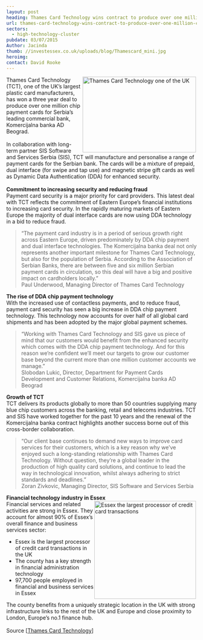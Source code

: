 ```yaml
---
layout: post
heading: Thames Card Technology wins contract to produce over one million chip payment cards
url: thames-card-technology-wins-contract-to-produce-over-one-million-chip-payment-cards
sectors:
  - high-technology-cluster 
pubdate: 03/07/2015
Author: Jacinda
thumb: //investessex.co.uk/uploads/blog/Thamescard_mini.jpg
heroimg: 
contact: David Rooke
---
```

<p><img alt='Thames Card Technology one of the UK's largest plastic card manufacturer ' src='http://www.investessex.co.uk/uploads/blog/Thamescard_300.jpg' style='float:right; height:200px; margin-left:2px; margin-right:2px; width:300px'/>Thames Card Technology (TCT), one of the UK’s largest plastic card manufacturers, has won a three year deal to produce over one million chip payment cards for Serbia’s leading commercial bank, Komercijalna banka AD Beograd.<br/><br/>In collaboration with long-term partner SIS Software and Services Serbia (SIS), TCT will manufacture and personalise a range of payment cards for the Serbian bank. The cards will be a mixture of prepaid, dual interface (for swipe and tap use) and magnetic stripe gift cards as well as Dynamic Data Authentication (DDA) for enhanced security.<br/><br/><strong>Commitment to increasing security and reducing fraud</strong><br/>Payment card security is a major priority for card providers. This latest deal with TCT reflects the commitment of Eastern Europe’s financial institutions to increasing card security. In the rapidly maturing markets of Eastern Europe the majority of dual interface cards are now using DDA technology in a bid to reduce fraud.</p><blockquote><p>“The payment card industry is in a period of serious growth right across Eastern Europe, driven predominately by DDA chip payment and dual interface technologies. The Komercijalna banka deal not only represents another important milestone for Thames Card Technology, but also for the population of Serbia. According to the Association of Serbian Banks, there are between five and six million Serbian payment cards in circulation, so this deal will have a big and positive impact on cardholders locally.”<br/>Paul Underwood, Managing Director of Thames Card Technology</p></blockquote><p><strong>The rise of DDA chip payment technology</strong><br/>With the increased use of contactless payments, and to reduce fraud, payment card security has seen a big increase in DDA chip payment technology. This technology now accounts for over half of all global card shipments and has been adopted by the major global payment schemes.</p><blockquote><p>“Working with Thames Card Technology and SIS gave us piece of mind that our customers would benefit from the enhanced security which comes with the DDA chip payment technology. And for this reason we’re confident we’ll meet our targets to grow our customer base beyond the current more than one million customer accounts we manage.”<br/>Slobodan Lukic, Director, Department for Payment Cards Development and Customer Relations, Komercijalna banka AD Beograd</p></blockquote><p><strong>Growth of TCT</strong><br/>TCT delivers its products globally to more than 50 countries supplying many blue chip customers across the banking, retail and telecoms industries. TCT and SIS have worked together for the past 10 years and the renewal of the Komercijalna banka contract highlights another success borne out of this cross-border collaboration.</p><blockquote><p>“Our client base continues to demand new ways to improve card services for their customers, which is a key reason why we’ve enjoyed such a long-standing relationship with Thames Card Technology. Without question, they’re a global leader in the production of high quality card solutions, and continue to lead the way in technological innovation, whilst always adhering to strict standards and deadlines.”<br/>Zoran Zivkovic, Managing Director, SIS Software and Services Serbia</p></blockquote><p><strong>Financial technology industry in Essex</strong><br/><img alt='Essex the largest processor of credit card transactions' src='http://www.investessex.co.uk/uploads/blog/Infographic.png' style='float:right; height:259px; margin-left:2px; margin-right:2px; width:269px'/>Financial services and related activities are strong in Essex. They account for almost 90% of Essex’s overall finance and business services sector:</p><ul><li>Essex is the largest processor of credit card transactions in the UK</li><li>The county has a key strength in financial administration technology</li><li>97,700 people employed in financial and business services in Essex</li></ul><p>The county benefits from a uniquely strategic location in the UK with strong infrastructure links to the rest of the UK and Europe and close proximity to London, Europe’s no.1 finance hub.<br/><br/>Source [<a href='http://www.thamescardtechnology.com/news/three-year-komercijalna-bank-contract/' target='_blank'>Thames Card Technology</a>]</p>